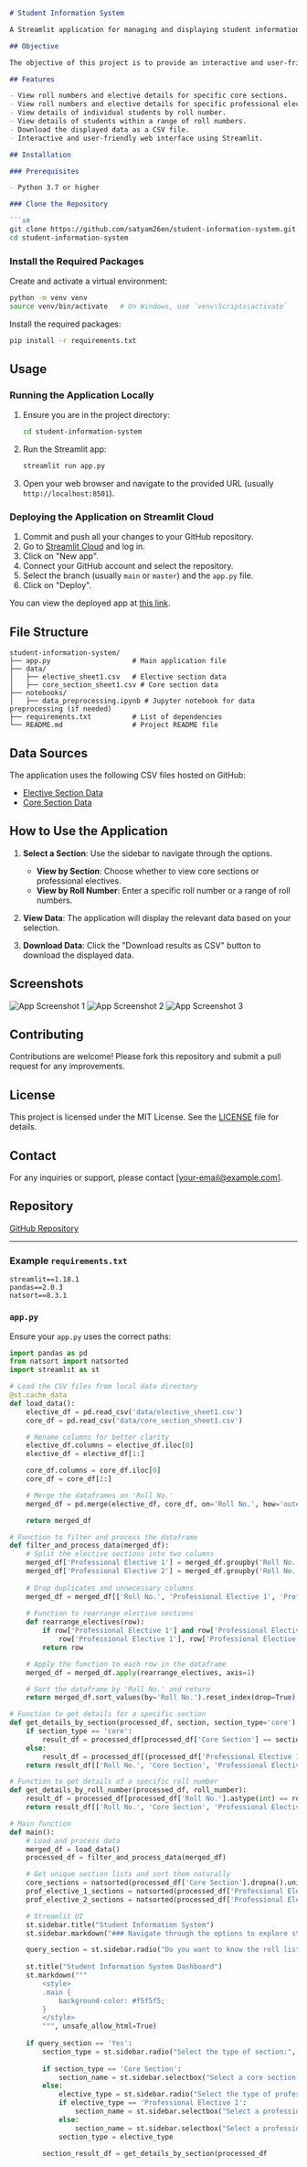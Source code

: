 ```markdown
# Student Information System

A Streamlit application for managing and displaying student information. This application allows users to view and download the details of students, including their core section and professional electives. The data is sourced from CSV files hosted on GitHub.

## Objective

The objective of this project is to provide an interactive and user-friendly web interface for managing and viewing student information. By leveraging Streamlit, this application aims to simplify the process of accessing and analyzing student data, ensuring that users can easily retrieve and download information about students' core sections and professional electives.

## Features

- View roll numbers and elective details for specific core sections.
- View roll numbers and elective details for specific professional elective sections.
- View details of individual students by roll number.
- View details of students within a range of roll numbers.
- Download the displayed data as a CSV file.
- Interactive and user-friendly web interface using Streamlit.

## Installation

### Prerequisites

- Python 3.7 or higher

### Clone the Repository

```sh
git clone https://github.com/satyam26en/student-information-system.git
cd student-information-system
```

### Install the Required Packages

Create and activate a virtual environment:

```sh
python -m venv venv
source venv/bin/activate   # On Windows, use `venv\Scripts\activate`
```

Install the required packages:

```sh
pip install -r requirements.txt
```

## Usage

### Running the Application Locally

1. Ensure you are in the project directory:

   ```sh
   cd student-information-system
   ```

2. Run the Streamlit app:

   ```sh
   streamlit run app.py
   ```

3. Open your web browser and navigate to the provided URL (usually `http://localhost:8501`).

### Deploying the Application on Streamlit Cloud

1. Commit and push all your changes to your GitHub repository.
2. Go to [Streamlit Cloud](https://streamlit.io/cloud) and log in.
3. Click on "New app".
4. Connect your GitHub account and select the repository.
5. Select the branch (usually `main` or `master`) and the `app.py` file.
6. Click on "Deploy".

You can view the deployed app at [this link](https://gkswyb65o6xma3pdnxk7gy.streamlit.app/).

## File Structure

```
student-information-system/
├── app.py                    # Main application file
├── data/
│   ├── elective_sheet1.csv   # Elective section data
│   ├── core_section_sheet1.csv # Core section data
├── notebooks/
│   ├── data_preprocessing.ipynb # Jupyter notebook for data preprocessing (if needed)
├── requirements.txt          # List of dependencies
└── README.md                 # Project README file
```

## Data Sources

The application uses the following CSV files hosted on GitHub:

- [Elective Section Data](https://raw.githubusercontent.com/satyam26en/student-information-system/main/data/elective_sheet1.csv)
- [Core Section Data](https://raw.githubusercontent.com/satyam26en/student-information-system/main/data/core_section_sheet1.csv)

## How to Use the Application

1. **Select a Section**: Use the sidebar to navigate through the options.
   - **View by Section**: Choose whether to view core sections or professional electives.
   - **View by Roll Number**: Enter a specific roll number or a range of roll numbers.

2. **View Data**: The application will display the relevant data based on your selection.

3. **Download Data**: Click the "Download results as CSV" button to download the displayed data.

## Screenshots

![App Screenshot 1](https://raw.githubusercontent.com/satyam26en/student-information-system/main/images/1.png)
![App Screenshot 2](https://raw.githubusercontent.com/satyam26en/student-information-system/main/images/2.png)
![App Screenshot 3](https://raw.githubusercontent.com/satyam26en/student-information-system/main/images/3.png)

## Contributing

Contributions are welcome! Please fork this repository and submit a pull request for any improvements.

## License

This project is licensed under the MIT License. See the [LICENSE](LICENSE) file for details.

## Contact

For any inquiries or support, please contact [your-email@example.com].

## Repository

[GitHub Repository](https://github.com/satyam26en/student-information-system)

---

### Example `requirements.txt`

```plaintext
streamlit==1.18.1
pandas==2.0.3
natsort==8.3.1
```

### `app.py`

Ensure your `app.py` uses the correct paths:

```python
import pandas as pd
from natsort import natsorted
import streamlit as st

# Load the CSV files from local data directory
@st.cache_data
def load_data():
    elective_df = pd.read_csv('data/elective_sheet1.csv')
    core_df = pd.read_csv('data/core_section_sheet1.csv')

    # Rename columns for better clarity
    elective_df.columns = elective_df.iloc[0]
    elective_df = elective_df[1:]

    core_df.columns = core_df.iloc[0]
    core_df = core_df[1:]

    # Merge the dataframes on 'Roll No.'
    merged_df = pd.merge(elective_df, core_df, on='Roll No.', how='outer')

    return merged_df

# Function to filter and process the dataframe
def filter_and_process_data(merged_df):
    # Split the elective sections into two columns
    merged_df['Professional Elective 1'] = merged_df.groupby('Roll No.')['Elective section'].transform(lambda x: x.iloc[0])
    merged_df['Professional Elective 2'] = merged_df.groupby('Roll No.')['Elective section'].transform(lambda x: x.iloc[1] if len(x) > 1 else None)
    
    # Drop duplicates and unnecessary columns
    merged_df = merged_df[['Roll No.', 'Professional Elective 1', 'Professional Elective 2', 'Core Section']].drop_duplicates()
    
    # Function to rearrange elective sections
    def rearrange_electives(row):
        if row['Professional Elective 1'] and row['Professional Elective 1'].startswith(('HPC', 'DOS')):
            row['Professional Elective 1'], row['Professional Elective 2'] = row['Professional Elective 2'], row['Professional Elective 1']
        return row

    # Apply the function to each row in the dataframe
    merged_df = merged_df.apply(rearrange_electives, axis=1)

    # Sort the dataframe by 'Roll No.' and return
    return merged_df.sort_values(by='Roll No.').reset_index(drop=True)

# Function to get details for a specific section
def get_details_by_section(processed_df, section, section_type='core'):
    if section_type == 'core':
        result_df = processed_df[processed_df['Core Section'] == section]
    else:
        result_df = processed_df[(processed_df['Professional Elective 1'] == section) | (processed_df['Professional Elective 2'] == section)]
    return result_df[['Roll No.', 'Core Section', 'Professional Elective 1', 'Professional Elective 2']]

# Function to get details of a specific roll number
def get_details_by_roll_number(processed_df, roll_number):
    result_df = processed_df[processed_df['Roll No.'].astype(int) == roll_number]
    return result_df[['Roll No.', 'Core Section', 'Professional Elective 1', 'Professional Elective 2']]

# Main function
def main():
    # Load and process data
    merged_df = load_data()
    processed_df = filter_and_process_data(merged_df)

    # Get unique section lists and sort them naturally
    core_sections = natsorted(processed_df['Core Section'].dropna().unique())
    prof_elective_1_sections = natsorted(processed_df['Professional Elective 1'].dropna().unique())
    prof_elective_2_sections = natsorted(processed_df['Professional Elective 2'].dropna().unique())

    # Streamlit UI
    st.sidebar.title("Student Information System")
    st.sidebar.markdown("### Navigate through the options to explore student information")

    query_section = st.sidebar.radio("Do you want to know the roll list of any particular section?", ('Yes', 'No'))
    
    st.title("Student Information System Dashboard")
    st.markdown("""
        <style>
        .main {
            background-color: #f5f5f5;
        }
        </style>
        """, unsafe_allow_html=True)
    
    if query_section == 'Yes':
        section_type = st.sidebar.radio("Select the type of section:", ('Core Section', 'Professional Elective'))
        
        if section_type == 'Core Section':
            section_name = st.sidebar.selectbox("Select a core section:", core_sections)
        else:
            elective_type = st.sidebar.radio("Select the type of professional elective:", ('Professional Elective 1', 'Professional Elective 2'))
            if elective_type == 'Professional Elective 1':
                section_name = st.sidebar.selectbox("Select a professional elective 1 section:", prof_elective_1_sections)
            else:
                section_name = st.sidebar.selectbox("Select a professional elective 2 section:", prof_elective_2_sections)
            section_type = elective_type
        
        section_result_df = get_details_by_section(processed_df
